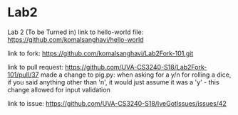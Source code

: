 # Lab2
Lab 2 (To be Turned in)
link to hello-world file:
https://github.com/komalsanghavi/hello-world

link to fork:
https://github.com/komalsanghavi/Lab2Fork-101.git

link to pull request:
https://github.com/UVA-CS3240-S18/Lab2Fork-101/pull/37
made a change to pig.py: when asking for a y/n for rolling a dice, if you said anything other than 'n', it would just assume it was a 'y' - this change allowed for input validation

link to issue:
https://github.com/UVA-CS3240-S18/IveGotIssues/issues/42
